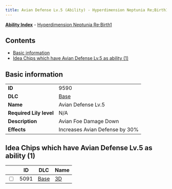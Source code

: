 ```yaml
---
title: Avian Defense Lv.5 (Ability) - Hyperdimension Neptunia Re;Birth1
---
```


[**Ability Index**](/neptunia/rb1/ability/index.html) - [Hyperdimension Neptunia Re;Birth1](/neptunia/rb1)

## Contents

- [Basic information](#basic-information)
- [Idea Chips which have Avian Defense Lv.5 as ability (1)](#idea-chips-which-have-avian-defense-lv5-as-ability-1)

## Basic information

|   |   |
| -- | -- |
| **ID** | 9590 |
| **DLC** | [Base](/neptunia/rb1/dlc/1-base.html) |
| **Name** | Avian Defense Lv.5 |
| **Required Lily level** | N/A |
| **Description** | Avian Foe Damage Down |
| **Effects** | Increases Avian Defense by 30% |


## Idea Chips which have Avian Defense Lv.5 as ability (1)

|    | ID | DLC | Name |
| -- | -- | --- | ---- |
| <input type="checkbox" id="rb1-item-1-5091" class="trackbox" /> | 5091 | [Base](/neptunia/rb1/dlc/1-base.html) | [3D](/neptunia/rb1/item/1-5091-3d.html) |
